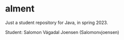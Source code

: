 # alment
Just a student repository for Java, in spring 2023.

Student: Salomon Vágadal Joensen (Salomonvjoensen)
